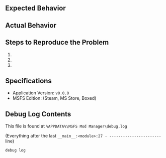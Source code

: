 ## Expected Behavior


## Actual Behavior


## Steps to Reproduce the Problem

  1.
  2.
  3.

## Specifications

  - Application Version: `v0.0.0`
  - MSFS Edition: (Steam, MS Store, Boxed)

## Debug Log Contents

This file is found at `%APPDATA%\MSFS Mod Manager\debug.log`

(Everything after the last `__main__:<module>:27 - -----------------------` line)

```
debug log
```